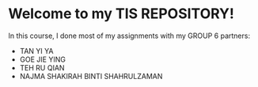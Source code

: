 # Welcome to my TIS REPOSITORY!

In this course, I done most of my assignments with my GROUP 6 partners:
- TAN YI YA
- GOE JIE YING
- TEH RU QIAN
- NAJMA SHAKIRAH BINTI SHAHRULZAMAN 
